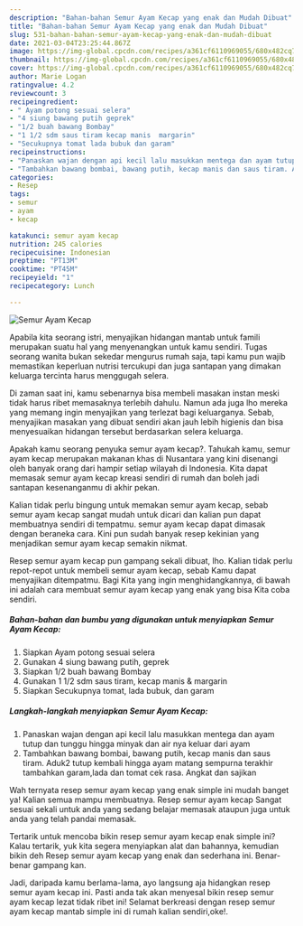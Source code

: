 ```yaml
---
description: "Bahan-bahan Semur Ayam Kecap yang enak dan Mudah Dibuat"
title: "Bahan-bahan Semur Ayam Kecap yang enak dan Mudah Dibuat"
slug: 531-bahan-bahan-semur-ayam-kecap-yang-enak-dan-mudah-dibuat
date: 2021-03-04T23:25:44.867Z
image: https://img-global.cpcdn.com/recipes/a361cf6110969055/680x482cq70/semur-ayam-kecap-foto-resep-utama.jpg
thumbnail: https://img-global.cpcdn.com/recipes/a361cf6110969055/680x482cq70/semur-ayam-kecap-foto-resep-utama.jpg
cover: https://img-global.cpcdn.com/recipes/a361cf6110969055/680x482cq70/semur-ayam-kecap-foto-resep-utama.jpg
author: Marie Logan
ratingvalue: 4.2
reviewcount: 3
recipeingredient:
- " Ayam potong sesuai selera"
- "4 siung bawang putih geprek"
- "1/2 buah bawang Bombay"
- "1 1/2 sdm saus tiram kecap manis  margarin"
- "Secukupnya tomat lada bubuk dan garam"
recipeinstructions:
- "Panaskan wajan dengan api kecil lalu masukkan mentega dan ayam tutup dan tunggu hingga minyak dan air nya keluar dari ayam"
- "Tambahkan bawang bombai, bawang putih, kecap manis dan saus tiram. Aduk2 tutup kembali hingga ayam matang sempurna terakhir tambahkan garam,lada dan tomat cek rasa. Angkat dan sajikan"
categories:
- Resep
tags:
- semur
- ayam
- kecap

katakunci: semur ayam kecap 
nutrition: 245 calories
recipecuisine: Indonesian
preptime: "PT13M"
cooktime: "PT45M"
recipeyield: "1"
recipecategory: Lunch

---
```



![Semur Ayam Kecap](https://img-global.cpcdn.com/recipes/a361cf6110969055/680x482cq70/semur-ayam-kecap-foto-resep-utama.jpg)

Apabila kita seorang istri, menyajikan hidangan mantab untuk famili merupakan suatu hal yang menyenangkan untuk kamu sendiri. Tugas seorang  wanita bukan sekedar mengurus rumah saja, tapi kamu pun wajib memastikan keperluan nutrisi tercukupi dan juga santapan yang dimakan keluarga tercinta harus menggugah selera.

Di zaman  saat ini, kamu sebenarnya bisa membeli masakan instan meski tidak harus ribet memasaknya terlebih dahulu. Namun ada juga lho mereka yang memang ingin menyajikan yang terlezat bagi keluarganya. Sebab, menyajikan masakan yang dibuat sendiri akan jauh lebih higienis dan bisa menyesuaikan hidangan tersebut berdasarkan selera keluarga. 



Apakah kamu seorang penyuka semur ayam kecap?. Tahukah kamu, semur ayam kecap merupakan makanan khas di Nusantara yang kini disenangi oleh banyak orang dari hampir setiap wilayah di Indonesia. Kita dapat memasak semur ayam kecap kreasi sendiri di rumah dan boleh jadi santapan kesenanganmu di akhir pekan.

Kalian tidak perlu bingung untuk memakan semur ayam kecap, sebab semur ayam kecap sangat mudah untuk dicari dan kalian pun dapat membuatnya sendiri di tempatmu. semur ayam kecap dapat dimasak dengan beraneka cara. Kini pun sudah banyak resep kekinian yang menjadikan semur ayam kecap semakin nikmat.

Resep semur ayam kecap pun gampang sekali dibuat, lho. Kalian tidak perlu repot-repot untuk membeli semur ayam kecap, sebab Kamu dapat menyajikan ditempatmu. Bagi Kita yang ingin menghidangkannya, di bawah ini adalah cara membuat semur ayam kecap yang enak yang bisa Kita coba sendiri.

<!--inarticleads1-->

##### Bahan-bahan dan bumbu yang digunakan untuk menyiapkan Semur Ayam Kecap:

1. Siapkan  Ayam potong sesuai selera
1. Gunakan 4 siung bawang putih, geprek
1. Siapkan 1/2 buah bawang Bombay
1. Gunakan 1 1/2 sdm saus tiram, kecap manis &amp; margarin
1. Siapkan Secukupnya tomat, lada bubuk, dan garam




<!--inarticleads2-->

##### Langkah-langkah menyiapkan Semur Ayam Kecap:

1. Panaskan wajan dengan api kecil lalu masukkan mentega dan ayam tutup dan tunggu hingga minyak dan air nya keluar dari ayam
1. Tambahkan bawang bombai, bawang putih, kecap manis dan saus tiram. Aduk2 tutup kembali hingga ayam matang sempurna terakhir tambahkan garam,lada dan tomat cek rasa. Angkat dan sajikan




Wah ternyata resep semur ayam kecap yang enak simple ini mudah banget ya! Kalian semua mampu membuatnya. Resep semur ayam kecap Sangat sesuai sekali untuk anda yang sedang belajar memasak ataupun juga untuk anda yang telah pandai memasak.

Tertarik untuk mencoba bikin resep semur ayam kecap enak simple ini? Kalau tertarik, yuk kita segera menyiapkan alat dan bahannya, kemudian bikin deh Resep semur ayam kecap yang enak dan sederhana ini. Benar-benar gampang kan. 

Jadi, daripada kamu berlama-lama, ayo langsung aja hidangkan resep semur ayam kecap ini. Pasti anda tak akan menyesal bikin resep semur ayam kecap lezat tidak ribet ini! Selamat berkreasi dengan resep semur ayam kecap mantab simple ini di rumah kalian sendiri,oke!.

